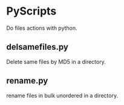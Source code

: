 # PyScripts
Do files actions with python.

## delsamefiles.py
Delete same files by MD5 in a directory.

## rename.py
rename files in bulk unordered in a directory.

